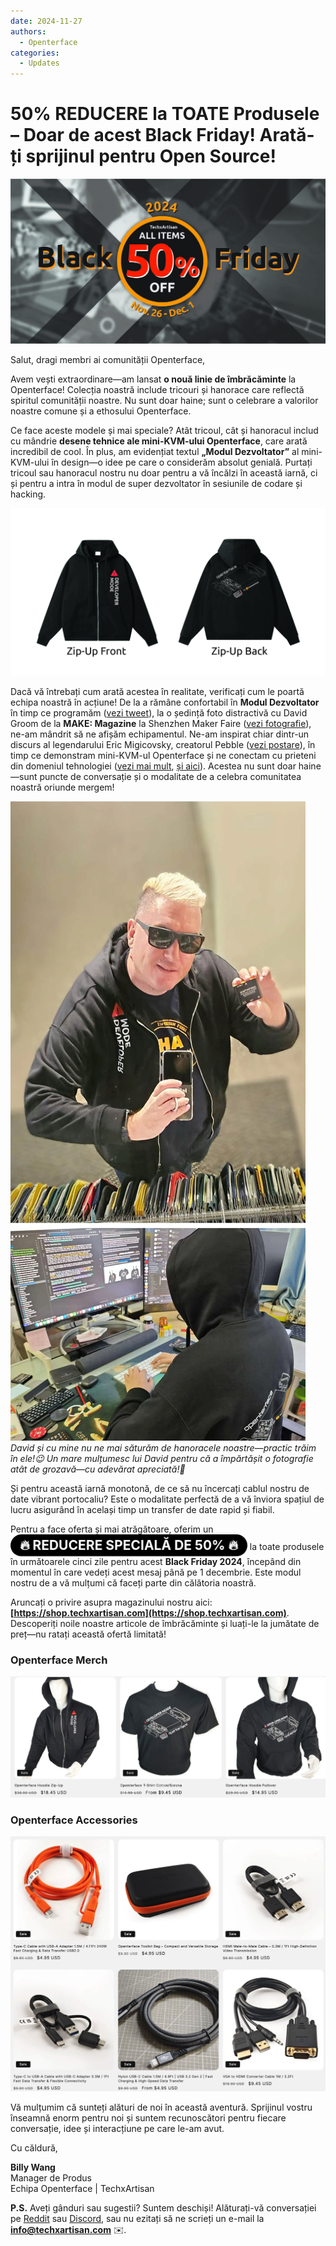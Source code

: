```yaml
---
date: 2024-11-27
authors:
  - Openterface
categories:
  - Updates
---
```


# 50% REDUCERE la TOATE Produsele – Doar de acest Black Friday! Arată-ți sprijinul pentru Open Source!

<style>
  .heartbeat-label {
    display: inline-block;
    background-color: #000000;
    color: white;
    font-size: 1.5em;
    font-weight: bold;
    padding: 5px 15px;
    border-radius: 25px;
    animation: heartbeat 1.6s infinite;
    text-align: center;
  }

  @keyframes heartbeat {
    0% { transform: scale(1); }
    30% { transform: scale(1.01); }
    60% { transform: scale(1); }
  }
</style>

![banner](pic/241120-Black-Firday-poster-50.jpg)

Salut, dragi membri ai comunității Openterface,

Avem vești extraordinare—am lansat **o nouă linie de îmbrăcăminte** la Openterface! Colecția noastră include tricouri și hanorace care reflectă spiritul comunității noastre. Nu sunt doar haine; sunt o celebrare a valorilor noastre comune și a ethosului Openterface.

Ce face aceste modele și mai speciale? Atât tricoul, cât și hanoracul includ cu mândrie **desene tehnice ale mini-KVM-ului Openterface**, care arată incredibil de cool. În plus, am evidențiat textul **„Modul Dezvoltator”** al mini-KVM-ului în design—o idee pe care o considerăm absolut genială. Purtați tricoul sau hanoracul nostru nu doar pentru a vă încălzi în această iarnă, ci și pentru a intra în modul de super dezvoltator în sesiunile de codare și hacking.

![OP-Hoodie-Zip-Up](pic/241120-OP-Hoodie-Zip-Up.jpg)

Dacă vă întrebați cum arată acestea în realitate, verificați cum le poartă echipa noastră în acțiune! De la a rămâne confortabil în **Modul Dezvoltator** în timp ce programăm ([vezi tweet](https://x.com/TechxArtisan/status/1861611266705379346)), la o ședință foto distractivă cu David Groom de la **MAKE: Magazine** la Shenzhen Maker Faire ([vezi fotografie](https://pbs.twimg.com/media/Gcp8E32agAAEnl-?format=jpg&name=large)), ne-am mândrit să ne afișăm echipamentul. Ne-am inspirat chiar dintr-un discurs al legendarului Eric Migicovsky, creatorul Pebble ([vezi postare](https://www.linkedin.com/posts/billy-wangrb_had-an-incredible-weekend-at-shenzhen-maker-activity-7264123680803233792-l7Mm?utm_source=share&utm_medium=member_desktop)), în timp ce demonstram mini-KVM-ul Openterface și ne conectam cu prieteni din domeniul tehnologiei ([vezi mai mult](https://twitter.com/TechxArtisan/status/1858397377196965913), [și aici](https://twitter.com/TechxArtisan/status/1858400923325726750)). Acestea nu sunt doar haine—sunt puncte de conversație și o modalitate de a celebra comunitatea noastră oriunde mergem!  

![david-billy-wearing-hoodie](pic/241120-david-billy-wearing-hoodie.webp)
*David și cu mine nu ne mai săturăm de hanoracele noastre—practic trăim în ele!😉 Un mare mulțumesc lui David pentru că a împărtășit o fotografie atât de grozavă—cu adevărat apreciată!🎉*

Și pentru această iarnă monotonă, de ce să nu încercați cablul nostru de date vibrant portocaliu? Este o modalitate perfectă de a vă înviora spațiul de lucru asigurând în același timp un transfer de date rapid și fiabil.

Pentru a face oferta și mai atrăgătoare, oferim un <a href="https://shop.techxartisan.com" style="text-decoration: none;"><span class="heartbeat-label">🔥 REDUCERE SPECIALĂ DE 50% 🔥</span></a> la toate produsele în următoarele cinci zile pentru acest **Black Friday 2024**, începând din momentul în care vedeți acest mesaj până pe 1 decembrie. Este modul nostru de a vă mulțumi că faceți parte din călătoria noastră.

Aruncați o privire asupra magazinului nostru aici: **[https://shop.techxartisan.com](https://shop.techxartisan.com)**. Descoperiți noile noastre articole de îmbrăcăminte și luați-le la jumătate de preț—nu ratați această ofertă limitată!

### Openterface Merch
![openterface merch](pic/241120-txa-shop-op-merch.jpg)

### Openterface Accessories
![openterface accessories](pic/241120-txa-shop-op-accessories.jpg)

Vă mulțumim că sunteți alături de noi în această aventură. Sprijinul vostru înseamnă enorm pentru noi și suntem recunoscători pentru fiecare conversație, idee și interacțiune pe care le-am avut.

Cu căldură,

**Billy Wang**  
Manager de Produs  
Echipa Openterface | TechxArtisan  

**P.S.** Aveți gânduri sau sugestii? Suntem deschiși! Alăturați-vă conversației pe [Reddit](https://openterface.com/reddit) sau [Discord](https://openterface.com/discord), sau nu ezitați să ne scrieți un e-mail la **info@techxartisan.com** ✉️.
